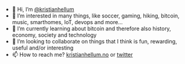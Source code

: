 - 👋 Hi, I’m [@kristianhellum](https://twitter.com/kristianhellum)
- 👀 I’m interested in many things, like soccer, gaming, hiking, bitcoin, music, smarthomes, IoT, devops and more...
- 🌱 I’m currently learning about bitcoin and therefore also history, economy, society and technology
- 💞️ I’m looking to collaborate on things that I think is fun, rewarding, useful and/or interesting
- 📫 How to reach me? [kristianhellum.no](https://kristianhellum.no/contact.html) or [twitter](https://twitter.com/kristianhellum)
